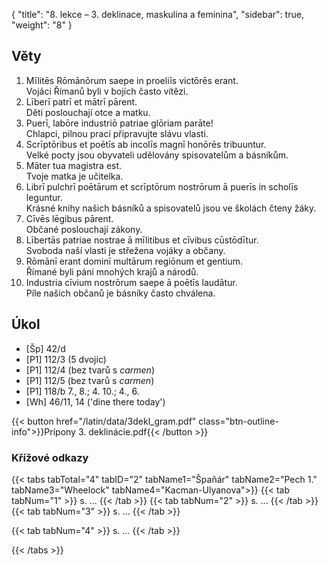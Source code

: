 {
    "title": "8. lekce – 3. deklinace, maskulina a feminina",
    "sidebar": true,
    "weight": "8"
}

## Věty

1. Mīlitēs Rōmānōrum saepe in proeliīs victōrēs erant.  
   Vojáci Římanů byli v bojích často vítězi.   
2. Līberī patrī et mātrī pārent.  
   Děti poslouchají otce a matku.  
3. Puerī, labōre industriō patriae glōriam parāte!  
   Chlapci, pilnou prací připravujte slávu vlasti.  
4. Scrīptōribus et poētīs ab incolīs magnī honōrēs tribuuntur.   
   Velké pocty jsou obyvateli udělovány spisovatelům a básníkům. 
5. Māter tua magistra est.   
   Tvoje matka je učitelka.
6. Librī pulchrī poētārum et scrīptōrum nostrōrum ā puerīs in scholīs leguntur.   
   Krásné knihy našich básníků a spisovatelů jsou ve školách čteny žáky. 
7. Cīvēs lēgibus pārent.  
   Občané poslouchají zákony.  
8. Lībertās patriae nostrae ā mīlitibus et cīvibus cūstōdītur.   
   Svoboda naší vlasti je střežena vojáky a občany. 
9. Rōmānī erant dominī multārum regiōnum et gentium.  
   Římané byli páni mnohých krajů a národů. 
10. Industria cīvium nostrōrum saepe ā poētīs laudātur.  
      Píle našich občanů je básníky často chválena. 

  

## Úkol

- [Šp] 42/d
- [P1] 112/3 (5 dvojíc)
- [P1] 112/4 (bez tvarů s *carmen*)
- [P1] 112/5 (bez tvarů s *carmen*)
- [P1] 118/b 7., 8.; 4. 10.; 4., 6.
- [Wh] 46/11, 14 ('dine there today')



{{< button href="/latin/data/3dekl_gram.pdf" class="btn-outline-info">}}Prípony 3. deklinácie.pdf{{< /button >}}



### Křížové odkazy  

{{< tabs tabTotal="4" tabID="2" tabName1="Špaňár" tabName2="Pech 1." tabName3="Wheelock" tabName4="Kacman-Ulyanova">}}
{{< tab tabNum="1" >}}
s. ...
{{< /tab >}}
{{< tab tabNum="2" >}}
s. ...
{{< /tab >}}
{{< tab tabNum="3" >}}
s. ...
{{< /tab >}}

{{< tab tabNum="4" >}}
s. ...
{{< /tab >}}

{{< /tabs >}}






